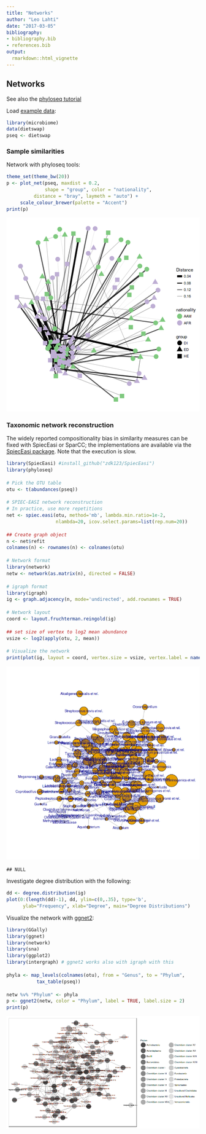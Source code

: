 ```yaml
---
title: "Networks"
author: "Leo Lahti"
date: "2017-03-05"
bibliography: 
- bibliography.bib
- references.bib
output: 
  rmarkdown::html_vignette
---
```

<!--
  %\VignetteEngine{knitr::rmarkdown}
  %\VignetteIndexEntry{microbiome tutorial - networks}
  %\usepackage[utf8]{inputenc}
  %\VignetteEncoding{UTF-8}  
-->


## Networks

See also the [phyloseq tutorial](http://joey711.github.io/phyloseq/plot_network-examples)

Load [example data](Data.md):


```r
library(microbiome)
data(dietswap)
pseq <- dietswap
```


### Sample similarities

Network with phyloseq tools:


```r
theme_set(theme_bw(20))
p <- plot_net(pseq, maxdist = 0.2,
              shape = "group", color = "nationality",
	      distance = "bray", laymeth = "auto") +
     scale_colour_brewer(palette = "Accent")
print(p)		 
```

![plot of chunk networks3](figure/networks3-1.png)


### Taxonomic network reconstruction 

The widely reported compositionality bias in similarity measures can
be fixed with SpiecEasi or SparCC; the implementations are available
via the [SpiecEasi package](https://github.com/zdk123/SpiecEasi). Note
that the execution is slow.


```r
library(SpiecEasi) #install_github("zdk123/SpiecEasi")
library(phyloseq)

# Pick the OTU table
otu <- t(abundances(pseq))

# SPIEC-EASI network reconstruction
# In practice, use more repetitions
net <- spiec.easi(otu, method='mb', lambda.min.ratio=1e-2, 
                  nlambda=20, icov.select.params=list(rep.num=20))

## Create graph object
n <- net$refit
colnames(n) <- rownames(n) <- colnames(otu)

# Network format
library(network)
netw <- network(as.matrix(n), directed = FALSE)

# igraph format
library(igraph)
ig <- graph.adjacency(n, mode='undirected', add.rownames = TRUE)

# Network layout
coord <- layout.fruchterman.reingold(ig)

## set size of vertex to log2 mean abundance 
vsize <- log2(apply(otu, 2, mean))

# Visualize the network
print(plot(ig, layout = coord, vertex.size = vsize, vertex.label = names(vsize)))
```

![plot of chunk networks4](figure/networks4-1.png)

```
## NULL
```


Investigate degree distribution with the following:


```r
dd <- degree.distribution(ig)
plot(0:(length(dd)-1), dd, ylim=c(0,.35), type='b', 
      ylab="Frequency", xlab="Degree", main="Degree Distributions")
```


Visualize the network with [ggnet2](https://briatte.github.io/ggnet):


```r
library(GGally)
library(ggnet)
library(network)
library(sna)
library(ggplot2)
library(intergraph) # ggnet2 works also with igraph with this

phyla <- map_levels(colnames(otu), from = "Genus", to = "Phylum",
           tax_table(pseq))

netw %v% "Phylum" <- phyla
p <- ggnet2(netw, color = "Phylum", label = TRUE, label.size = 2)
print(p)
```

![plot of chunk networks5](figure/networks5-1.png)


